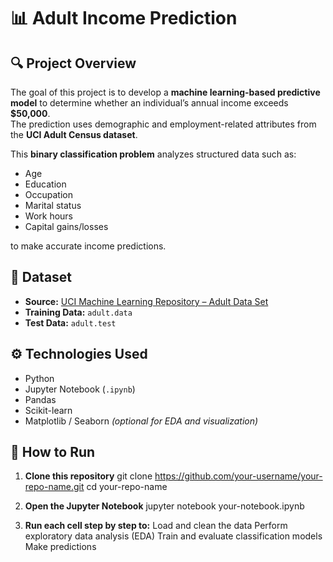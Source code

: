 # 📊 Adult Income Prediction

## 🔍 Project Overview
The goal of this project is to develop a **machine learning-based predictive model** to determine whether an individual’s annual income exceeds **$50,000**.  
The prediction uses demographic and employment-related attributes from the **UCI Adult Census dataset**.  

This **binary classification problem** analyzes structured data such as:
- Age
- Education
- Occupation
- Marital status
- Work hours
- Capital gains/losses

to make accurate income predictions.


## 📁 Dataset
- **Source:** [UCI Machine Learning Repository – Adult Data Set](https://archive.ics.uci.edu/ml/machine-learning-databases/adult/adult.data)  
- **Training Data:** `adult.data`  
- **Test Data:** `adult.test`



## ⚙️ Technologies Used
- Python  
- Jupyter Notebook (`.ipynb`)  
- Pandas  
- Scikit-learn  
- Matplotlib / Seaborn *(optional for EDA and visualization)*



## 🚀 How to Run

1. **Clone this repository**
   git clone https://github.com/your-username/your-repo-name.git
   cd your-repo-name

2. **Open the Jupyter Notebook**
   jupyter notebook your-notebook.ipynb

3. **Run each cell step by step to:**
   Load and clean the data
   Perform exploratory data analysis (EDA)
   Train and evaluate classification models
   Make predictions
